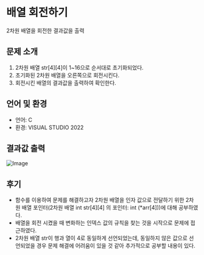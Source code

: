# **배열 회전하기**
2차원 배열을 회전한 결과값을 출력


## 문제 소개
1. 2차원 배열 str[4][4]이 1~16으로 순서대로 초기화되었다. 
2. 초기화된 2차원 배열을 오른쪽으로 회전시킨다.
3. 회전시킨 배열의 결과값을 출력하여 확인한다. 


## 언어 및 환경
- 언어: C
- 환경: VISUAL STUDIO 2022


## 결과값 출력
![Image](https://github.com/user-attachments/assets/87224077-3383-4f67-b04c-3c58a3937085)

## 후기
- 함수를 이용하여 문제를 해결하고자 2차원 배열을 인자 값으로 전달하기 위한 2차원 배열 포인터(2차원 배열 int str[4][4] 의 포인터: int (*arr[4]))에 대해 공부하였다.
- 배열을 회전 시켰을 때 변화하는 인덱스 값의 규칙을 찾는 것을 시작으로 문제에 접근하였다. 
- 2차원 배열 str이 행과 열이 4로 동일하게 선언되었는데, 동일하지 않은 값으로 선언되었을 경우 문제 해결에 어려움이 있을 것 같아 추가적으로 공부할 내용이 있다.



